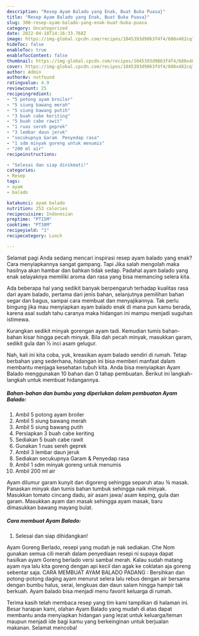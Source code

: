 ```yaml
---
description: "Resep Ayam Balado yang Enak, Buat Buka Puasa}"
title: "Resep Ayam Balado yang Enak, Buat Buka Puasa}"
slug: 300-resep-ayam-balado-yang-enak-buat-buka-puasa
category: Uncategorized
date: 2022-04-18T14:16:33.768Z
image: https://img-global.cpcdn.com/recipes/1045393d9863f4f4/680x482cq70/ayam-balado-foto-resep-utama.jpg
hideToc: false
enableToc: true
enableTocContent: false
thumbnail: https://img-global.cpcdn.com/recipes/1045393d9863f4f4/680x482cq70/ayam-balado-foto-resep-utama.jpg
cover: https://img-global.cpcdn.com/recipes/1045393d9863f4f4/680x482cq70/ayam-balado-foto-resep-utama.jpg
author: Admin
authorAv: notfound
ratingvalue: 4.9
reviewcount: 25
recipeingredient:
- "5 potong ayam broiler"
- "5 siung bawang merah"
- "5 siung bawang putih"
- "3 buah cabe keriting"
- "5 buah cabe rawit"
- "1 ruas sereh geprek"
- "3 lembar daun jeruk"
- "secukupnya Garam  Penyedap rasa"
- "1 sdm minyak goreng untuk menumis"
- "200 ml air"
recipeinstructions:

- "Selesai dan siap dinikmati!"
categories:
- Resep
tags:
- ayam
- balado

katakunci: ayam balado 
nutrition: 253 calories
recipecuisine: Indonesian
preptime: "PT15M"
cooktime: "PT38M"
recipeyield: "1"
recipecategory: Lunch

---
```



Selamat pagi Anda sedang mencari inspirasi resep ayam balado yang enak? Cara menyiapkannya sangat gampang. Tapi Jika salah mengolah maka hasilnya akan hambar dan bahkan tidak sedap. Padahal ayam balado yang enak selayaknya memiliki aroma dan rasa yang bisa memancing selera kita.


Ada beberapa hal yang sedikit banyak berpengaruh terhadap kualitas rasa dari ayam balado, pertama dari jenis bahan, selanjutnya pemilihan bahan segar dan bagus, sampai cara membuat dan menyajikannya. Tak perlu bingung jika mau menyiapkan ayam balado enak di mana pun kamu berada, karena asal sudah tahu caranya maka hidangan ini mampu menjadi suguhan istimewa.

Kurangkan sedikit minyak gorengan ayam tadi. Kemudian tumis bahan-bahan kisar hingga pecah minyak. Bila dah pecah minyak, masukkan garam, sedikit gula dan ½ inci asam gelugur.


Nah, kali ini kita coba, yuk, kreasikan ayam balado sendiri di rumah. Tetap berbahan yang sederhana, hidangan ini bisa memberi manfaat dalam membantu menjaga kesehatan tubuh kita. Anda bisa menyiapkan Ayam Balado menggunakan 10 bahan dan 0 tahap pembuatan. Berikut ini langkah-langkah untuk membuat hidangannya.

<!--inarticleads1-->

##### Bahan-bahan dan bumbu yang diperlukan dalam pembuatan Ayam Balado:

1. Ambil 5 potong ayam broiler
1. Ambil 5 siung bawang merah
1. Ambil 5 siung bawang putih
1. Persiapkan 3 buah cabe keriting
1. Sediakan 5 buah cabe rawit
1. Gunakan 1 ruas sereh geprek
1. Ambil 3 lembar daun jeruk
1. Sediakan secukupnya Garam &amp; Penyedap rasa
1. Ambil 1 sdm minyak goreng untuk menumis
1. Ambil 200 ml air


Ayam dilumur garam kunyit dan digoreng sehingga separuh atau ¾ masak. Panaskan minyak dan tumis bahan tumbuk sehingga naik minyak. Masukkan tomato cincang dadu, air asam jawa/ asam keping, gula dan garam. Masukkan ayam dan masak sehingga ayam masak, baru dimasukkan bawang mayang bulat. 

<!--inarticleads2-->

##### Cara membuat Ayam Balado:


1. Selesai dan siap dihidangkan!

Ayam Goreng Berlado, resepi yang mudah je nak sediakan. Che Nom gunakan semua cili merah dalam penyediaan resepi ni supaya dapat hasilkan ayam Goreng berlado versi sambal merah. Kalau sudah matang ayam nya lalu kita goreng dengan api kecil dan agak ke coklatan aja goreng sebentar saja. CARA MEMBUAT AYAM BALADO PADANG : Bersihkan dan potong-potong daging ayam menurut selera lalu rebus dengan air bersama dengan bumbu halus, serai, lengkuas dan daun salam hingga hampir tak berkuah. Ayam balado bisa menjadi menu favorit keluarga di rumah. 

Terima kasih telah membaca resep yang tim kami tampilkan di halaman ini. Besar harapan kami, olahan Ayam Balado yang mudah di atas dapat membantu anda menyiapkan hidangan yang lezat untuk keluarga/teman maupun menjadi ide bagi kamu yang berkeinginan untuk berjualan makanan. Selamat mencoba!
